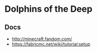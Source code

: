 # Dolphins of the Deep
## Docs
* http://minecraft.fandom.com/
* https://fabricmc.net/wiki/tutorial:setup